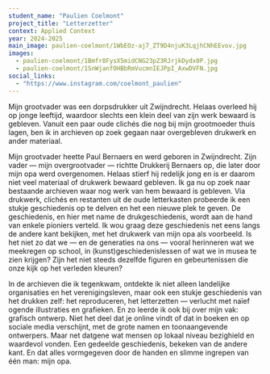 ```yaml
---
student_name: "Paulien Coelmont"
project_title: "Letterzetter"
context: Applied Context
year: 2024-2025
main_image: paulien-coelmont/1WbEOz-aj7_ZT9D4njuK3LqjhCNhEEvov.jpg
images:
  - paulien-coelmont/1Bmfr8FysX5midCNG23pZ3RJrjkDydx0P.jpg
  - paulien-coelmont/1SnWjanfOHBbRmVucmnIEJPpI_AxwDVFN.jpg
social_links:
  - "https://www.instagram.com/coelmont_paulien"
---
```

Mijn grootvader was een dorpsdrukker uit Zwijndrecht. Helaas overleed hij op jonge leeftijd, waardoor slechts een klein deel van zijn werk bewaard is gebleven. Vanuit een paar oude clichés die nog bij mijn grootmoeder thuis lagen, ben ik in archieven op zoek gegaan naar overgebleven drukwerk en ander materiaal. 

Mijn grootvader heette Paul Bernaers en werd geboren in Zwijndrecht. Zijn vader — mijn overgrootvader — richtte Drukkerij Bernaers op, die later door mijn opa werd overgenomen. Helaas stierf hij redelijk jong en is er daarom niet veel materiaal of drukwerk bewaard gebleven. Ik ga nu op zoek naar bestaande archieven waar nog werk van hem bewaard is gebleven. Via drukwerk, clichés en restanten uit de oude letterkasten probeerde ik een stukje geschiedenis op te delven en het een nieuwe plek te geven. De geschiedenis, en hier met name de drukgeschiedenis, wordt aan de hand van enkele pioniers verteld. Ik wou graag deze geschiedenis net eens langs de andere kant bekijken, met het drukwerk van mijn opa als voorbeeld. Is het niet zo dat we — en de generaties na ons — vooral herinneren wat we meekregen op school, in (kunst)geschiedenislessen of wat we in musea te zien krijgen? Zijn het niet steeds dezelfde figuren en gebeurtenissen die onze kijk op het verleden kleuren?

In de archieven die ik tegenkwam, ontdekte ik niet alleen landelijke organisaties en het verenigingsleven, maar ook een stukje geschiedenis van het drukken zelf: het reproduceren, het letterzetten — verlucht met naïef ogende illustraties en grafieken. En zo leerde ik ook bij over mijn vak: grafisch ontwerp. Niet het deel dat je online vindt of dat in boeken en op sociale media verschijnt, met de grote namen en toonaangevende ontwerpers. Maar net datgene wat mensen op lokaal niveau bezighield en waardevol vonden. Een gedeelde geschiedenis, bekeken van de andere kant. En dat alles vormgegeven door de handen en slimme ingrepen van één man: mijn opa.
